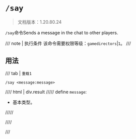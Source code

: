 # `/say`

> 文档版本：1.20.80.24

`/say`命令Sends a message in the chat to other players.

/// note | 执行条件
该命令需要权限等级：`gamedirectors`|`1`。
///

## 用法

/// tab | `重载1`
```mcfunction
/say <message:message>
```

//// html | div.result
///// define
`message`: <!-- md:samp message -->

- 基本类型。


/////

////

///
